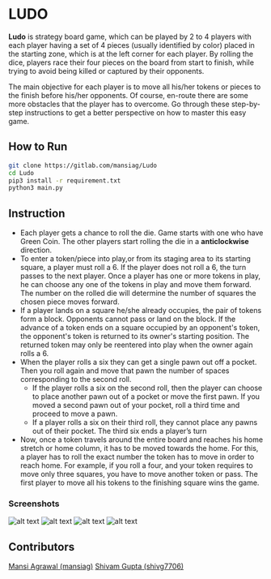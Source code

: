 # LUDO
**Ludo** is strategy board game, which can be played by 2 to 4 players with each player having a set of 4 pieces (usually identified by color) placed in the starting zone, which is at the left corner for each player. By rolling the dice, players race their four pieces on the board from start to finish, while trying to avoid being killed or captured by their opponents.

The main objective for each player is to move all his/her tokens or pieces to the finish before his/her opponents. Of course, en-route there are some more obstacles that the player has to overcome. Go through these step-by-step instructions to get a better perspective on how to master this easy game.

## How to Run
```bash
git clone https://gitlab.com/mansiag/Ludo
cd Ludo
pip3 install -r requirement.txt
python3 main.py
```

## Instruction

- Each player gets a chance to roll the die. Game starts with one who have Green Coin. The other players start rolling the die in a **anticlockwise** direction.
- To enter a token/piece into play,or from its staging area to its starting square, a player must roll a 6. If the player does not roll a 6, the turn passes to the next player. Once a player has one or more tokens in play, he can choose any one of the tokens in play and move them forward. The number on the rolled die will determine the number of squares the chosen piece moves forward.
- If a player lands on a square he/she already occupies, the pair of tokens form a block. Opponents cannot pass or land on the block. If the advance of a token ends on a square occupied by an opponent's token, the opponent's token is returned to its owner's starting position. The returned token may only be reentered into play when the owner again rolls a 6.
- When the player rolls a six they can get a single pawn out off a pocket. Then you roll again and move that pawn the number of spaces corresponding to the second roll.
    -   If the player rolls a six on the second roll, then the player can choose to place another pawn out of a pocket or move the first pawn. If you moved a second pawn out of your pocket, roll a third time and proceed to move a pawn.
    -   If a player rolls a six on their third roll, they cannot place any pawns out of their pocket. The third six ends a player’s turn
- Now, once a token travels around the entire board and reaches his home stretch or home column, it has to be moved towards the home. For this, a player has to roll the exact number the token has to move in order to reach home. For example, if you roll a four, and your token requires to move only three squares, you have to move another token or pass. The first player to move all his tokens to the finishing square wins the game.

### Screenshots

![alt text](https://gitlab.com/mansiag/Ludo/blob/master/assets/main.png)
![alt text](https://gitlab.com/mansiag/Ludo/blob/master/assets/name.png)
![alt text](https://gitlab.com/mansiag/Ludo/blob/master/assets/midphase.png)
![alt text](https://gitlab.com/mansiag/Ludo/blob/master/assets/kill.png)

## Contributors

[Mansi Agrawal (mansiag)](https://github.com/mansiag)
[Shivam Gupta (shivg7706)](https://github.com/shivg7706)
